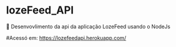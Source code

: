 # lozeFeed_API
:rocket: Desenvovlimento da api da aplicação LozeFeed usando o NodeJs

#Acessó em: https://lozefeedapi.herokuapp.com/
